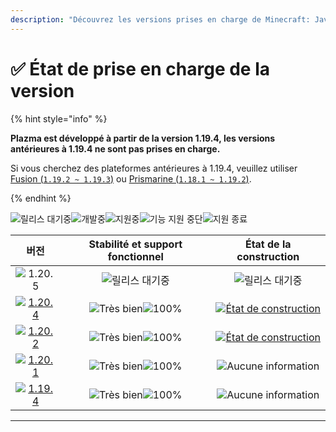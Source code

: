```yaml
---
description: "Découvrez les versions prises en charge de Minecraft: Java Edition par Plazma."
---
```


# ✅ État de prise en charge de la version

{% hint style="info" %}

**Plazma est développé à partir de la version 1.19.4, les versions antérieures à 1.19.4 ne sont pas prises en charge.**

Si vous cherchez des plateformes antérieures à 1.19.4, veuillez utiliser [Fusion (`1.19.2 ~ 1.19.3`)](https://github.com/RuinedTechnologyUnify/Fusion) ou [Prismarine (`1.18.1 ~ 1.19.2`)](https://github.com/PrismarineTeam/Prismarine).

{% endhint %}

[wtr]: https://badge.plazmamc.org/0/En%20attente%20de%20publication
[ukn]: https://badge.plazmamc.org/0/Aucune%20information
[vgd]: https://badge.plazmamc.org/1/Très%20bien
[100]: https://badge.plazmamc.org/percent/100

![릴리스 대기중][wtr]![개발중](https://badge.plazmamc.org/1/개발중)![지원중](https://badge.plazmamc.org/2/지원중)![기능 지원 중단](https://badge.plazmamc.org/6/기능%20지원%20중단)![지원 종료](https://badge.plazmamc.org/4/지원%20종료)

|                                         버전                                        | Stabilité    et    support fonctionnel |                                            État de la construction                                            |
| :-------------------------------------------------------------------------------: | :------------------------------------: | :-----------------------------------------------------------------------------------------------------------: |
|                   ![1.20.5](https://badge.plazmamc.org/0/1.20.5)                  |             ![릴리스 대기중][wtr]            |                                                ![릴리스 대기중][wtr]                                                |
| [![1.20.4](https://badge.plazmamc.org/2/1.20.4)](https://git.plazmamc.org/1.20.4) |      ![Très bien][vgd]![100%][100]     | [![État de construction](https://build.plazmamc.org/1.20.4)](https://build.plazmamc.org/1.20.4?redirect=true) |
| [![1.20.2](https://badge.plazmamc.org/6/1.20.2)](https://git.plazmamc.org/1.20.2) |      ![Très bien][vgd]![100%][100]     | [![État de construction](https://build.plazmamc.org/1.20.2)](https://build.plazmamc.org/1.20.2?redirect=true) |
| [![1.20.1](https://badge.plazmamc.org/4/1.20.1)](https://git.plazmamc.org/1.20.1) |      ![Très bien][vgd]![100%][100]     |                                           ![Aucune information][ukn]                                          |
| [![1.19.4](https://badge.plazmamc.org/4/1.19.4)](https://git.plazmamc.org/1.19.4) |      ![Très bien][vgd]![100%][100]     |                                           ![Aucune information][ukn]                                          |

***
